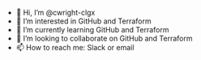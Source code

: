 - 👋 Hi, I’m @cwright-clgx
- 👀 I’m interested in GitHub and Terraform
- 🌱 I’m currently learning GitHub and Terraform
- 💞️ I’m looking to collaborate on GitHub and Terraform
- 📫 How to reach me: Slack or email

<!---
cwright-clgx/cwright-clgx is a ✨ special ✨ repository because its `README.md` (this file) appears on your GitHub profile.
You can click the Preview link to take a look at your changes.
--->

